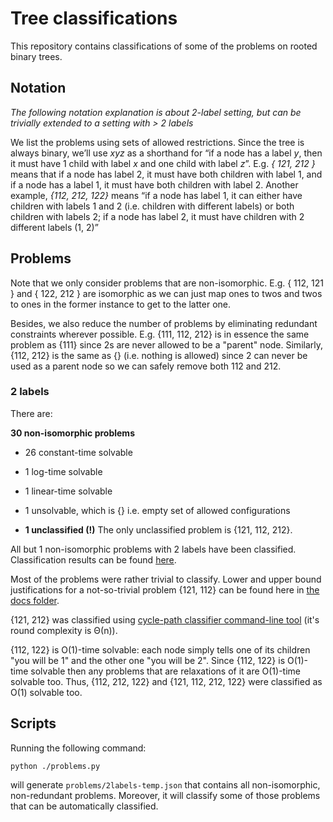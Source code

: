 # Tree classifications

This repository contains classifications of some of the problems on rooted binary trees.

## Notation

_The following notation explanation is about 2-label setting, but can be trivially extended to a setting with > 2 labels_

We list the problems using sets of allowed restrictions. Since the tree is always binary, we’ll use _xyz_ as a shorthand for “if a node has a label _y_, then it must have 1 child with label _x_ and one child with label _z_”. E.g. _{ 121, 212 }_ means that if a node has label 2, it must have both children with label 1, and if a node has a label 1, it must have both children with label 2. Another example, _{112, 212, 122}_ means “if a node has label 1, it can either have children with labels 1 and 2 (i.e. children with different labels) or both children with labels 2; if a node has label 2, it must have children with 2 different labels (1, 2)”

## Problems

Note that we only consider problems that are non-isomorphic. E.g. { 112, 121 } and { 122, 212 } are isomorphic as we can just map ones to twos and twos to ones in the former instance to get to the latter one.

Besides, we also reduce the number of problems by eliminating redundant constraints wherever possible. E.g. {111, 112, 212} is in essence the same problem as {111} since 2s are never allowed to be a "parent" node. Similarly, {112, 212} is the same as {} (i.e. nothing is allowed) since 2 can never be used as a parent node so we can safely remove both 112 and 212.

### 2 labels

There are:

**30 non-isomorphic problems**

- 26 constant-time solvable

- 1 log-time solvable

- 1 linear-time solvable

- 1 unsolvable, which is {} i.e. empty set of allowed configurations

- **1 unclassified (!)** The only unclassified problem is {121, 112, 212}.

All but 1 non-isomorphic problems with 2 labels have been classified. Classification results can be found [here](https://github.com/AleksTeresh/tree-classifications/blob/master/problems/2labels.json).

Most of the problems were rather trivial to classify. Lower and upper bound justifications for a not-so-trivial problem {121, 112} can be found here in [the docs folder](https://github.com/AleksTeresh/tree-classifications/tree/master/docs).

{121, 212} was classified using [cycle-path classifier command-line tool](https://github.com/AleksTeresh/cyclepath-classifier) (it's round complexity is Θ(n)).

{112, 122} is O(1)-time solvable: each node simply tells one of its children "you will be 1" and the other one "you will be 2". Since {112, 122} is O(1)-time solvable then any problems that are relaxations of it are O(1)-time solvable too. Thus, {112, 212, 122} and {121, 112, 212, 122} were classified as O(1) solvable too.

## Scripts

Running the following command:

```
python ./problems.py
```

will generate `problems/2labels-temp.json` that contains all non-isomorphic, non-redundant problems. Moreover, it will classify some of those problems that can be automatically classified.
